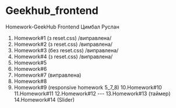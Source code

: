 # Geekhub_frontend

Homework-GeekHub Frontend
Цимбал Руслан

1. Homework#1 (з reset.css) /виправлена/
2. Homework#2 (з reset.css) /виправлена/
3. Homework#3 (без reset.css) /виправлена/
4. Homework#4 (з reset.css) /виправлена/
5. Homework#5
6. Homework#6
7. Homework#7 (виправлена)
8. Homework#8
9. Homework#9 (responsive homework 5_7_8)
10.Homework#10 
11.Homework#11
12.Homework#12 ---
13.Homework#13 (таймер)
14.Homework#14 (Slider)


